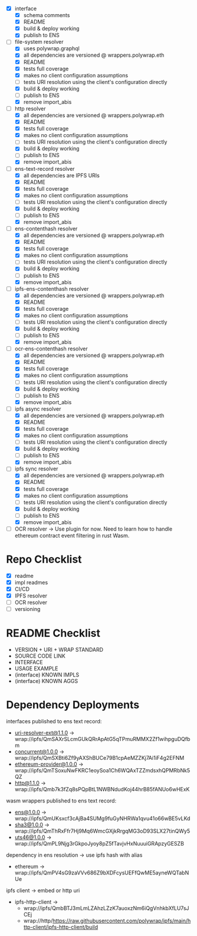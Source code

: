 - [x] interface
  - [x] schema comments
  - [x] README
  - [x] build & deploy working
  - [x] publish to ENS

- [ ] file-system resolver
  - [x] uses polywrap.graphql
  - [x] all dependencies are versioned @ wrappers.polywrap.eth
  - [x] README
  - [x] tests full coverage
  - [x] makes no client configuration assumptions
  - [ ] tests URI resolution using the client's configuration directly
  - [x] build & deploy working
  - [ ] publish to ENS
  - [x] remove import_abis

- [ ] http resolver
  - [x] all dependencies are versioned @ wrappers.polywrap.eth
  - [x] README
  - [x] tests full coverage
  - [x] makes no client configuration assumptions
  - [ ] tests URI resolution using the client's configuration directly
  - [x] build & deploy working
  - [ ] publish to ENS
  - [x] remove import_abis

- [ ] ens-text-record resolver
  - [x] all dependencies are IPFS URIs
  - [x] README
  - [x] tests full coverage
  - [x] makes no client configuration assumptions
  - [ ] tests URI resolution using the client's configuration directly
  - [x] build & deploy working
  - [ ] publish to ENS
  - [x] remove import_abis

- [ ] ens-contenthash resolver
  - [x] all dependencies are versioned @ wrappers.polywrap.eth
  - [x] README
  - [x] tests full coverage
  - [x] makes no client configuration assumptions
  - [ ] tests URI resolution using the client's configuration directly
  - [x] build & deploy working
  - [ ] publish to ENS
  - [x] remove import_abis

- [ ] ipfs-ens-contenthash resolver
  - [x] all dependencies are versioned @ wrappers.polywrap.eth
  - [x] README
  - [x] tests full coverage
  - [x] makes no client configuration assumptions
  - [ ] tests URI resolution using the client's configuration directly
  - [x] build & deploy working
  - [ ] publish to ENS
  - [x] remove import_abis

- [ ] ocr-ens-contenthash resolver
  - [x] all dependencies are versioned @ wrappers.polywrap.eth
  - [x] README
  - [x] tests full coverage
  - [x] makes no client configuration assumptions
  - [ ] tests URI resolution using the client's configuration directly
  - [x] build & deploy working
  - [ ] publish to ENS
  - [x] remove import_abis

- [ ] ipfs async resolver
  - [x] all dependencies are versioned @ wrappers.polywrap.eth
  - [x] README
  - [x] tests full coverage
  - [x] makes no client configuration assumptions
  - [ ] tests URI resolution using the client's configuration directly
  - [x] build & deploy working
  - [ ] publish to ENS
  - [x] remove import_abis

- [ ] ipfs sync resolver
  - [x] all dependencies are versioned @ wrappers.polywrap.eth
  - [x] README
  - [x] tests full coverage
  - [x] makes no client configuration assumptions
  - [ ] tests URI resolution using the client's configuration directly
  - [x] build & deploy working
  - [ ] publish to ENS
  - [x] remove import_abis

- [ ] OCR resolver -> Use plugin for now. Need to learn how to handle ethereum contract event filtering in rust Wasm.

# Repo Checklist 

- [x] readme
- [x] impl readmes
- [x] CI/CD
- [x] IPFS resolver
- [ ] OCR resolver
- [ ] versioning

# README Checklist
- VERSION + URI + WRAP STANDARD
- SOURCE CODE LINK
- INTERFACE
- USAGE EXAMPLE
- (interface) KNOWN IMPLS
- (interface) KNOWN AGGS

# Dependency Deployments

interfaces published to ens text record:
- uri-resolver-ext@1.1.0 -> wrap://ipfs/QmSAXrSLcmGUkQRrApAtG5qTPmuRMMX2Zf1wihpguDQfbm
- concurrent@1.0.0 -> wrap://ipfs/QmSXBti6Zf9yAXShBUCe79B1cpAeMZZKj7Ai1iF4g2EFNM
- ethereum-provider@1.0.0 -> wrap://ipfs/QmTSoxuNwFKRC1eoySoa1Ch6WQAxTZZmdsxhQPMRbNk5QZ
- http@1.1.0 -> wrap://ipfs/Qmb7k3fZq8sPQpBtL1NWBNdudKoj44hrB85fANUo6wHExK

wasm wrappers published to ens text record:
- ens@1.0.0 -> wrap://ipfs/QmUKsxcf3cAjBa4SUMg9fuGyNHRWa1qvu41o66wBE5vLKd
- sha3@1.0.0 -> wrap://ipfs/QmThRxFfr7Hj9Mq6WmcGXjkRrgqMG3oD93SLX27tinQWy5
- uts46@1.0.0 -> wrap://ipfs/QmPL9Njg3rGkpoJyoy8pZ5fTavjvHxNuuuiGRApzyGESZB

dependency in ens resolution -> use ipfs hash with alias
- ethereum -> wrap://ipfs/QmPV4sG9zaVVv686Z9bXDFcysUEFfQwME5ayneWQTabNUe

ipfs client -> embed or http uri
- ipfs-http-client ->
  - wrap://ipfs/QmbBTJ3mLmLZAhzLZzK7auoxzNm6iQgVnhkbXfLU7sJCEj
  - wrap://http/https://raw.githubusercontent.com/polywrap/ipfs/main/http-client/ipfs-http-client/build
